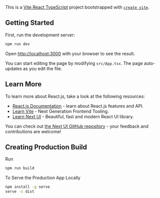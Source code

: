This is a [Vite React TypeScript](https://reactjs.org/) project bootstrapped with [`create vite`](https://stackblitz.com/edit/vitejs-vite-9rgerc?file=index.html&terminal=dev).

## Getting Started

First, run the development server:

```bash
npm run dev
```

Open [http://localhost:3000](http://localhost:3000) with your browser to see the result.

You can start editing the page by modifying `src/App.tsx`. The page auto-updates as you edit the file.



## Learn More

To learn more about React.js, take a look at the following resources:

- [React.js Documentation](https://reactjs.org/docs/getting-started.html) - learn about React.js features and API.
- [Learn Vite](https://vitejs.dev/guide/) - Next Generation Frontend Tooling.
- [Learn Next UI](https://nextui.org/) - Beautiful, fast and modern React UI library.

You can check out [the Next UI GitHub repository](https://github.com/nextui-org/nextui) - your feedback and contributions are welcome!

## Creating Production Build

Run

```bash
npm run build
```

To Serve the Production App Locally 

```bash
npm install -g serve
serve -s dist
```